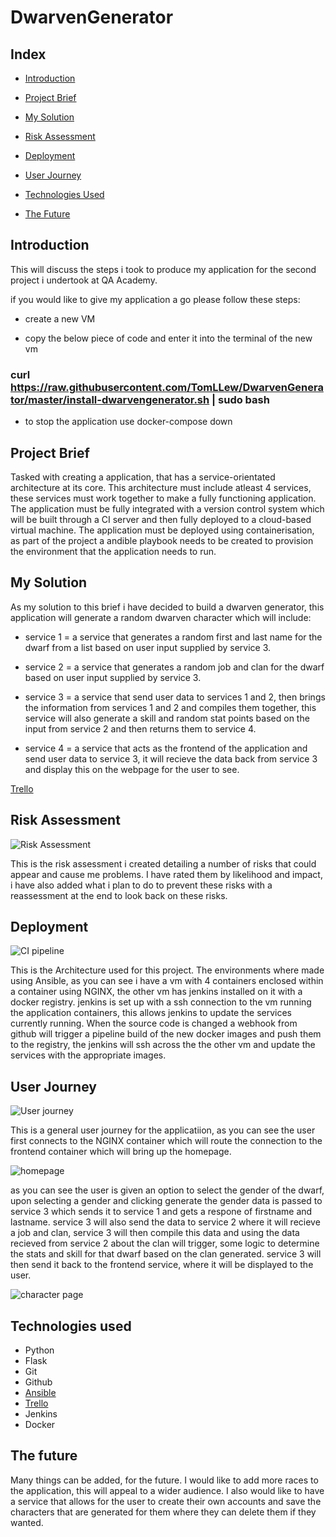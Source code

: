 # DwarvenGenerator

## Index 

- [Introduction](#intro)

- [Project Brief](#brief)

- [My Solution](#solution)

- [Risk Assessment](#risk)

- [Deployment](#deploy)

- [User Journey](#journey)

- [Technologies Used](#tech)

- [The Future](#future)



<a name="intro"></a>
## Introduction 

This will discuss the steps i took to produce my application for the second project i undertook at QA Academy.


if you would like to give my application a go please follow these steps:

- create a new VM 

- copy the below piece of code and enter it into the terminal of the new vm

### curl https://raw.githubusercontent.com/TomLLew/DwarvenGenerator/master/install-dwarvengenerator.sh | sudo bash

- to stop the application use docker-compose down


<a name="brief"></a>
## Project Brief

Tasked with creating a application, that has a service-orientated architecture at its core. This architecture must include atleast 4 services, these services must work together to make a fully functioning application. The application must be fully integrated with a version control system which will be built through a CI server and then fully deployed to a cloud-based virtual machine. The application must be deployed using containerisation, as part of the project a andible playbook needs to be created to provision the environment that the application needs to run.


<a name="solution"></a>
## My Solution

As my solution to this brief i have decided to build a dwarven generator, this application will generate a random dwarven character which will include:  

- service 1 = a service that generates a random first and last name for the dwarf from a list based on user input supplied by service 3.

- service 2 = a service that generates a random job and clan for the dwarf based on user input supplied by service 3.

- service 3 = a service that send user data to services 1 and 2, then brings the information from services 1 and 2 and compiles them together, this service will also generate a skill and random stat points based on the input from service 2 and then returns them to service 4.

- service 4 = a service that acts as the frontend of the application and send user data to service 3, it will recieve the data back from service 3 and display this on the webpage for the user to see.

[Trello](https://trello.com/b/EwPR7BCu/dwarvengenerator) 


<a name="risk"></a>
## Risk Assessment


![Risk Assessment](https://github.com/TomLLew/DwarvenGenerator/blob/master/Documentation/risk-assessment%20.png)


This is the risk assessment i created detailing a number of risks that could appear and cause me problems. I have rated them by likelihood and impact, i have also added what i plan to do to prevent these risks with a reassessment at the end to look back on these risks.



<a name="deploy"></a>
## Deployment


![CI pipeline](https://github.com/TomLLew/DwarvenGenerator/blob/master/Documentation/service-architecture.jpg)



This is the Architecture used for this project. The environments where made using Ansible, as you can see i have a vm with 4 containers enclosed within a container using NGINX, the other vm has jenkins installed on it with a docker registry. jenkins is set up with a ssh connection to the vm running the application containers, this allows jenkins to update the services currently running. When the source code is changed a webhook from github will trigger a pipeline build of the new docker images and push them to the registry, the jenkins will ssh across the the other vm and update the services with the appropriate images. 



<a name="journey"></a>
## User Journey



![User journey](https://github.com/TomLLew/DwarvenGenerator/blob/master/Documentation/usecase.png)



This is a general user journey for the applicatiion, as you can see the user first connects to the NGINX container which will route the connection to the frontend container which will bring up the homepage.



![homepage](https://github.com/TomLLew/DwarvenGenerator/blob/master/Documentation/frontend-homepage.png)



as you can see the user is given an option to select the gender of the dwarf, upon selecting a gender and clicking generate the gender data is passed to service 3 which sends it to service 1 and gets a respone of firstname and lastname. service 3 will also send the data to service 2 where it will recieve a job and clan, service 3 will then compile this data and using the data recieved from service 2 about the clan will trigger, some logic to determine the stats and skill for that dwarf based on the clan generated. service 3 will then send it back to the frontend service, where it will be displayed to the user.



![character page](https://github.com/TomLLew/DwarvenGenerator/blob/master/Documentation/frontend-characterpage.png)


<a name="tech"></a>
## Technologies used


- Python
- Flask
- Git
- Github
- [Ansible](https://github.com/TomLLew/DwarvenGenerator/tree/master/Ansible)
- [Trello](https://trello.com/b/30LbMCdG/individual-project) 
- Jenkins
- Docker


<a name="future"></a>
## The future
Many things can be added, for the future. 
I would like to add more races to the application, this will appeal to a wider audience. I also would like to have a service that allows for the user to create their own accounts and save the characters that are generated for them where they can delete them if they wanted.
